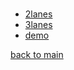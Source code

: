 # 

- [2lanes](\scenarios\\2lanes)
- [3lanes](\scenarios\\3lanes)
- [demo](\scenarios\\demo)

[back to main](/)
